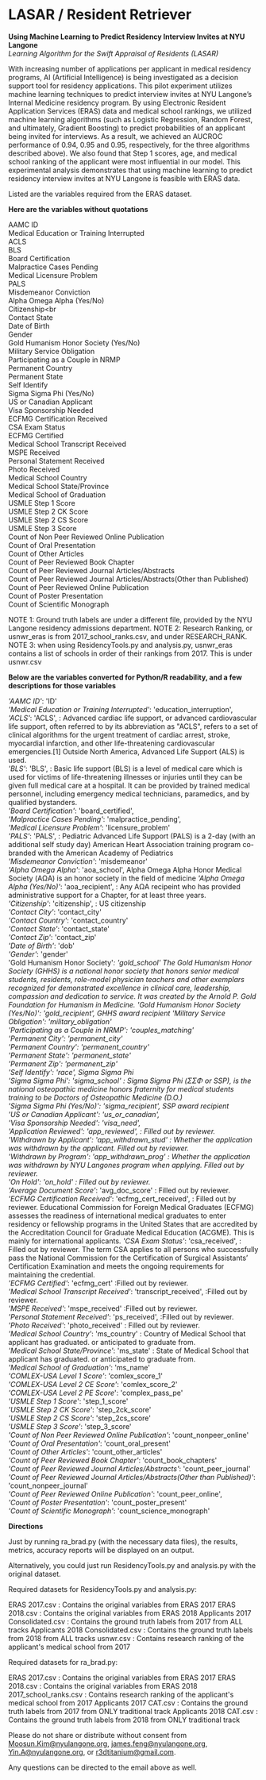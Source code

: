 # LASAR / Resident Retriever
**Using Machine Learning to Predict Residency Interview Invites at NYU Langone** <br>
*Learning Algorithm for the Swift Appraisal of Residents (LASAR)*

With increasing number of applications per applicant in medical residency programs, AI (Artificial Intelligence) is being investigated as a decision support tool for residency applications. This pilot experiment utilizes machine learning techniques to predict interview invites at NYU Langone’s Internal Medicine residency program. By using Electronic Resident Application Services (ERAS) data and medical school rankings, we utilized machine learning algorithms (such as Logistic Regression, Random Forest, and ultimately, Gradient Boosting) to predict probabilities of an applicant being invited for interviews. As a result, we achieved an AUCROC performance of 0.94, 0.95 and 0.95, respectively, for the three algorithms described above). We also found that Step 1 scores, age, and medical school ranking of the applicant were most influential in our model. This experimental analysis demonstrates that using machine learning to predict residency interview invites at NYU Langone is feasible with ERAS data. 

Listed are the variables required from the ERAS dataset.

**Here are the variables without quotations**

AAMC ID<br>
Medical Education or Training Interrupted<br>
ACLS<br>
BLS<br>
Board Certification<br>
Malpractice Cases Pending<br>
Medical Licensure Problem<br>
PALS<br>
Misdemeanor Conviction<br>
Alpha Omega Alpha (Yes/No)<br>
Citizenship<br<br>
Contact State<br>
Date of Birth<br>
Gender<br>
Gold Humanism Honor Society (Yes/No)<br>
Military Service Obligation<br>
Participating as a Couple in NRMP<br>
Permanent Country<br>
Permanent State<br>
Self Identify<br>
Sigma Sigma Phi (Yes/No)<br>
US or Canadian Applicant<br>
Visa Sponsorship Needed<br>
ECFMG Certification Received<br>
CSA Exam Status<br>
ECFMG Certified<br>
Medical School Transcript Received<br>
MSPE Received<br>
Personal Statement Received<br>
Photo Received<br>
Medical School Country<br>
Medical School State/Province<br>
Medical School of Graduation<br>
USMLE Step 1 Score<br>
USMLE Step 2 CK Score<br>
USMLE Step 2 CS Score<br>
USMLE Step 3 Score<br>
Count of Non Peer Reviewed Online Publication<br>
Count of Oral Presentation<br>
Count of Other Articles<br>
Count of Peer Reviewed Book Chapter<br>
Count of Peer Reviewed Journal Articles/Abstracts<br>
Count of Peer Reviewed Journal Articles/Abstracts(Other than Published)<br>
Count of Peer Reviewed Online Publication<br>
Count of Poster Presentation<br>
Count of Scientific Monograph

NOTE 1: Ground truth labels are under a different file, provided by the NYU Langone residency admissions department.
NOTE 2: Research Ranking, or usnwr_eras is from 2017_school_ranks.csv, and under RESEARCH_RANK. 
NOTE 3: when using ResidencyTools.py and analysis.py, usnwr_eras contains a list of schools in order of their rankings from 2017. This is under usnwr.csv


**Below are the variables converted for Python/R readability, and a few descriptions for those variables**

*'AAMC ID'*: 'ID'<br>
*'Medical Education or Training Interrupted'*: 'education_interruption',<br>
*'ACLS'*: 'ACLS', : Advanced cardiac life support, or advanced cardiovascular life support, often referred to by its abbreviation as "ACLS", refers to a set of clinical algorithms for the urgent treatment of cardiac arrest, stroke, myocardial infarction, and other life-threatening cardiovascular emergencies.[1] Outside North America, Advanced Life Support (ALS) is used.<br>
*'BLS'*: 'BLS', : Basic life support (BLS) is a level of medical care which is used for victims of life-threatening illnesses or injuries until they can be given full medical care at a hospital. It can be provided by trained medical personnel, including emergency medical technicians, paramedics, and by qualified bystanders.<br>
*'Board Certification'*: 'board_certified',<br>
*'Malpractice Cases Pending'*: 'malpractice_pending',<br>
*'Medical Licensure Problem'*: 'licensure_problem'<br>
*'PALS'*: 'PALS', : Pediatric Advanced Life Support (PALS) is a 2-day (with an additional self study day) American Heart Association training program co-branded with the American Academy of Pediatrics<br>
*'Misdemeanor Conviction'*: 'misdemeanor'<br>
*'Alpha Omega Alpha'*: 'aoa_school', Alpha Omega Alpha Honor Medical Society (ΑΩΑ) is an honor society in the field of medicine
*'Alpha Omega Alpha (Yes/No)'*: 'aoa_recipient', : Any ΑΩΑ recipeint who has provided administrative support for a Chapter, for at least three years.<br>
*'Citizenship'*: 'citizenship', : US citizenship<br>
*'Contact City'*: 'contact_city'<br>
*'Contact Country'*: 'contact_country'<br>
*'Contact State'*: 'contact_state'<br>
*'Contact Zip'*: 'contact_zip'<br>
*'Date of Birth'*: 'dob'<br>
*'Gender'*: 'gender'<br>
'Gold Humanism Honor Society'*: 'gold_school' The Gold Humanism Honor Society (GHHS) is a national honor society that honors senior medical students, residents, role-model physician teachers and other exemplars recognized for demonstrated excellence in clinical care, leadership, compassion and dedication to service. It was created by the Arnold P. Gold Foundation for Humanism in Medicine.
*'Gold Humanism Honor Society (Yes/No)'*: 'gold_recipient', GHHS award recipient
*'Military Service Obligation'*: 'military_obligation'<br>
*'Participating as a Couple in NRMP'*: 'couples_matching'<br>
*'Permanent City'*: 'permanent_city'<br>
*'Permanent Country'*: 'permanent_country'<br>
*'Permanent State'*: 'permanent_state'<br>
*'Permanent Zip'*: 'permanent_zip'<br>
*'Self Identify'*: 'race', Sigma Sigma Phi<br>
*'Sigma Sigma Phi'*: 'sigma_school' : Sigma Sigma Phi (ΣΣΦ or SSP), is the national osteopathic medicine honors fraternity for medical students training to be Doctors of Osteopathic Medicine (D.O.)<br>
*'Sigma Sigma Phi (Yes/No)'*: 'sigma_recipient', SSP award recipient<br>
*'US or Canadian Applicant'*: 'us_or_canadian',<br>
*'Visa Sponsorship Needed'*: 'visa_need',<br>
*'Application Reviewed'*: 'app_reviewed', : Filled out by reviewer.<br>
*'Withdrawn by Applicant'*: 'app_withdrawn_stud' : Whether the application was withdrawn by the applicant. Filled out by reviewer.<br>
*'Withdrawn by Program'*: 'app_withdrawn_prog' :  Whether the application was withdrawn by NYU Langones program when applying. Filled out by reviewer.<br>
*'On Hold'*: 'on_hold' : Filled out by reviewer.<br>
'Average Document Score'*: 'avg_doc_score' : Filled out by reviewer.<br>
*'ECFMG Certification Received'*: 'ecfmg_cert_received', : Filled out by reviewer. Educational Commission for Foreign Medical Graduates (ECFMG) assesses the readiness of international medical graduates to enter residency or fellowship programs in the United States that are accredited by the Accreditation Council for Graduate Medical Education (ACGME). This is mainly for international applicants.
*'CSA Exam Status'*: 'csa_received', : Filled out by reviewer. The term CSA applies to all persons who successfully pass the National Commission for the Certification of Surgical Assistants’ Certification Examination and meets the ongoing requirements for maintaining the credential.<br>
*'ECFMG Certified'*: 'ecfmg_cert' :Filled out by reviewer.<br>
*'Medical School Transcript Received'*: 'transcript_received', :Filled out by reviewer.<br>
*'MSPE Received'*: 'mspe_received' :Filled out by reviewer.<br>
*'Personal Statement Received'*: 'ps_received', :Filled out by reviewer.<br>
*'Photo Received'*: 'photo_received' : Filled out by reviewer.<br>
*'Medical School Country'*: 'ms_country' : Country of Medical School that applicant has graduated. or anticipated to graduate from.<br>
*'Medical School State/Province'*: 'ms_state' : State of Medical School that applicant has graduated. or anticipated to graduate from.<br>
*'Medical School of Graduation'*: 'ms_name'<br>
*'COMLEX-USA Level 1 Score'*: 'comlex_score_1'<br>
*'COMLEX-USA Level 2 CE Score'*: 'comlex_score_2'<br>
*'COMLEX-USA Level 2 PE Score*': 'complex_pass_pe'<br>
*'USMLE Step 1 Score*': 'step_1_score'<br>
*'USMLE Step 2 CK Score'*: 'step_2ck_score'<br>
*'USMLE Step 2 CS Score'*: 'step_2cs_score'<br>
*'USMLE Step 3 Score'*: 'step_3_score'<br>
*'Count of Non Peer Reviewed Online Publication'*: 'count_nonpeer_online'<br>
*'Count of Oral Presentation'*: 'count_oral_present'<br>
*'Count of Other Articles'*: 'count_other_articles'<br>
*'Count of Peer Reviewed Book Chapter'*: 'count_book_chapters'<br>
*'Count of Peer Reviewed Journal Articles/Abstracts'*: 'count_peer_journal'<br>
*'Count of Peer Reviewed Journal Articles/Abstracts(Other than Published)'*: 'count_nonpeer_journal'<br>
*'Count of Peer Reviewed Online Publication'*: 'count_peer_online',<br>
*'Count of Poster Presentation'*: 'count_poster_present'<br>
*'Count of Scientific Monograph'*: 'count_science_monograph'<br>



**Directions**

Just by running ra_brad.py (with the necessary data files), the results, metrics,
accuracy reports will be displayed on an output. 

Alternatively, you could just run ResidencyTools.py and analysis.py 
with the original dataset. 

Required datasets for ResidencyTools.py and analysis.py: 

ERAS 2017.csv : Contains the original variables from ERAS 2017
ERAS 2018.csv : Contains the original variables from ERAS 2018
Applicants 2017 Consolidated.csv : Contains the ground truth labels from 2017 from ALL tracks
Applicants 2018 Consolidated.csv : Contains the ground truth labels from 2018 from ALL tracks
usnwr.csv : Contains research ranking of the applicant's medical school from 2017

Required datasets for ra_brad.py:

ERAS 2017.csv : Contains the original variables from ERAS 2017
ERAS 2018.csv : Contains the original variables from ERAS 2018
2017_school_ranks.csv : Contains research ranking of the applicant's medical school from 2017
Applicants 2017 CAT.csv : Contains the ground truth labels from 2017 from ONLY traditional track
Applicants 2018 CAT.csv : Contains the ground truth labels from 2018 from ONLY traditional track

Please do not share or distribute without consent from 
Moosun.Kim@nyulangone.org, james.feng@nyulangone.org, Yin.A@nyulangone.org, or r3dtitanium@gmail.com.

Any questions can be directed to the email above as well.
